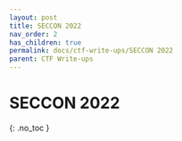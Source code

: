 ```yaml
---
layout: post
title: SECCON 2022
nav_order: 2
has_children: true
permalink: docs/ctf-write-ups/SECCON 2022
parent: CTF Write-ups
---
```


# SECCON 2022
{: .no_toc }